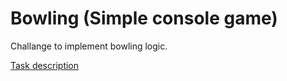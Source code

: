 # Bowling (Simple console game)

Challange to implement bowling logic.

<a href="https://github.com/KulovacNedim/BowlingSimpleConsoleGame/blob/master/Bowling.pdf">Task description</a>
 